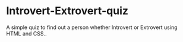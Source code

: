 # Introvert-Extrovert-quiz
A simple quiz to find out a person whether Introvert or Extrovert using HTML and CSS..
